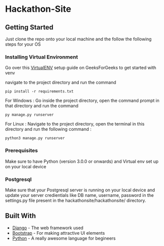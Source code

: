 # Hackathon-Site


## Getting Started

Just clone the repo onto your local machine and the follow the following steps for your OS

### Installing Virtual Environment

Go over this [VirtualENV](https://www.geeksforgeeks.org/creating-python-virtual-environment-windows-linux/) setup guide on GeeksForGeeks to get started with venv


navigate to the project directory and run the command
```
pip install -r requirements.txt
```

For Windows :
Go inside the project directory, open the command prompt in that directory and run the command
```
py manage.py runserver
```

For Linux :
Navigate to the project directory, open the terminal in this directory and run the following command :
```
python3 manage.py runserver
```

### Prerequisites

Make sure to have Python (version 3.0.0 or onwards) and Virtual env set up on your local device

### Postgresql

Make sure that your Postgresql server is running on your local device and update your server credientials like DB name, username, password in the settings.py file present in the hackathonsite/hackathonsite/ directory.

## Built With

* [Django](https://www.djangoproject.com/) - The web framework used
* [Bootstrap](https://getbootstrap.com/) - For making attractive UI elements
* [Python](https://www.python.org/) - A really awesome language for begineers

